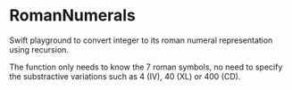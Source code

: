 # RomanNumerals
Swift playground to convert integer to its roman numeral representation using recursion.

The function only needs to know the 7 roman symbols, no need to specify the substractive variations such as 4 (IV), 40 (XL) or 400 (CD).
